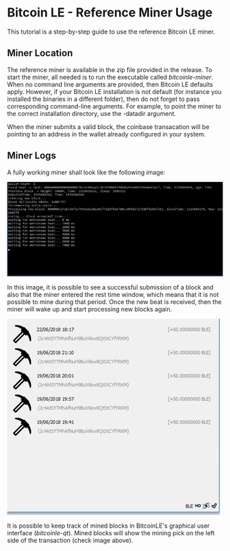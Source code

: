 # Bitcoin LE - Reference Miner Usage

This tutorial is a step-by-step guide to use the reference Bitcoin LE miner.

## Miner Location

The reference miner is available in the zip file provided in the release. To start the miner, all needed is to run the executable called *bitcoinle-miner*. When no command line arguments are provided, then Bitcoin LE defaults apply. However, if your Bitcoin LE installation is not default (for instance you installed the binaries in a different folder), then do not forget to pass corresponding command-line arguments. For example, to point the miner to the correct installation directory, use the -datadir argument. 

When the miner submits a valid block, the coinbase transacation will be pointing to an address in the wallet already configured in your system.

## Miner Logs

A fully working miner shall look like the following image:

<img src="miner-cmd-example.png" />

In this image, it is possible to see a successful submission of a block and also that the miner entered the rest time window, which means that it is not possible to mine during that period. Once the new beat is received, then the miner will wake up and start processing new blocks again.

<img src="miner-wallet-example.png" />

It is possible to keep track of mined blocks in BitcoinLE's graphical user interface (*bitcoinle-qt*). Mined blocks will show the mining pick on the left side of the transaction (check image above).
